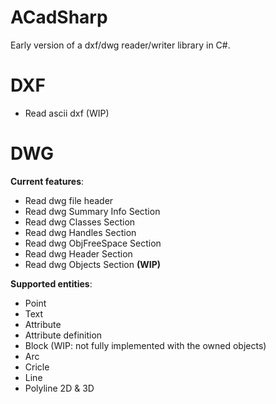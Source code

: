 # ACadSharp

Early version of a dxf/dwg reader/writer library in C#.

# DXF

- Read ascii dxf (WIP)

# DWG

**Current features**:

- Read dwg file header
- Read dwg Summary Info Section
- Read dwg Classes Section
- Read dwg Handles Section
- Read dwg ObjFreeSpace Section
- Read dwg Header Section 
- Read dwg Objects Section **(WIP)**

**Supported entities**:

- Point
- Text
- Attribute
- Attribute definition
- Block (WIP: not fully implemented with the owned objects)
- Arc
- Cricle
- Line
- Polyline 2D & 3D
